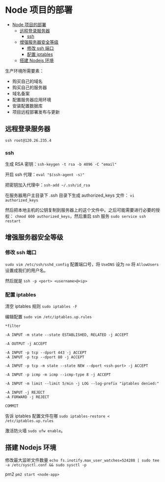 # Node 项目的部署

<!-- TOC -->

- [Node 项目的部署](#node-项目的部署)
  - [远程登录服务器](#远程登录服务器)
    - [ssh](#ssh)
  - [增强服务器安全等级](#增强服务器安全等级)
    - [修改 ssh 端口](#修改-ssh-端口)
    - [配置 iptables](#配置-iptables)
  - [搭建 Nodejs 环境](#搭建-nodejs-环境)

<!-- /TOC -->

生产环境所需要素：    

+ 购买自己的域名
+ 购买自己的服务器
+ 域名备案
+ 配置服务器应用环境
+ 安装配置数据库
+ 项目远程部署发布与更新

## 远程登录服务器

`ssh root@120.26.235.4`    

### ssh

生成 RSA 密钥：`ssh-keygen -t rsa -b 4096 -C "email"`   

开启 ssh 代理：`eval "$(ssh-agent -s)"`   

把密钥加入代理中：`ssh-add ~/.ssh/id_rsa`    

在服务器用户主目录下 .ssh 目录下生成 authorized_keys 文件： `vi authorized_keys`

然后把本地主机的公钥复制到服务器上的这个文件中。之后可能需要进行必要的授权：
`chmod 600 authorized_keys`，然后重启 ssh 服务 `sudo service ssh restart`   

## 增强服务器安全等级

### 修改 ssh 端口

`sudo vim /etc/ssh/sshd_config` 配置端口号，将 `UseDNS` 设为 `no` 将 `AllowUsers`
设置成我们的用户名。    

然后就是 `ssh -p <port> <username>@<ip>`   

### 配置 iptables

清空 iptables 规则 `sudo iptables -F`    

编辑配置 `sudo vim /etc/iptables.up.rules`    

```txt
*filter

-A INPUT -m state --state ESTABLISHED, RELATED -j ACCEPT

-A OUTPUT -j ACCEPT

-A INPUT -p tcp --dport 443 -j ACCEPT
-A INPUT -p tcp --dport 80 -j ACCEPT

-A INPUT -p tcp -m state --state NEW --dport <ssh-port> -j ACCEPT

-A INPUT -p icmp -m icmp --icmp-type 8 -j ACCEPT

-A INPUT -m limit --limit 5/min -j LOG --log-prefix "iptables denied:" --log-level 7

-A INPUT -j REJECT
-A FORWARD -j REJECT

COMMIT
```   

告诉 iptables 配置文件在哪 `sudo iptables-restore < /etc/iptables.up.rules`    

激活防火墙 `sudo ufw enable`。    

## 搭建 Nodejs 环境

修改最大监听文件数量 `echo fs.inotify.max_user_watches=524288 | sudo tee -a /etc/sysctl.conf && sudo sysctl -p`    

pm2 `pm2 start <node-app>`   